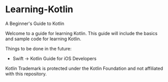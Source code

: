 # Learning-Kotlin
A Beginner's Guide to Kotlin

Welcome to a guide for learning Kotlin. This guide will include the basics and sample code for learning Kotlin.

Things to be done in the future:
* Swift -> Kotlin Guide for iOS Developers


Kotlin Trademark is protected under the Kotlin Foundation and not affiliated with this repository.
